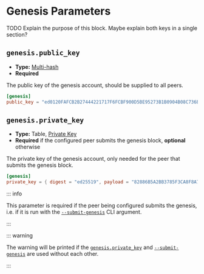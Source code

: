 # Genesis Parameters

TODO Explain the purpose of this block. Maybe explain both keys in a single section?

## `genesis.public_key`

- **Type:** [Multi-hash](glossary#type-multi-hash)
- **Required**

The public key of the genesis account, should be supplied to all peers.

```toml
[genesis]
public_key = "ed0120FAFCB2B27444221717F6FCBF900D5BE95273B1B0904B08C736B32A19F16AC1F9"
```

## `genesis.private_key`

- **Type:** Table, [Private Key](glossary#type-private-key)
- **Required** if the configured peer submits the genesis block,
  **optional** otherwise

The private key of the genesis account, only needed for the peer that
submits the genesis block.

```toml
[genesis]
private_key = { digest = "ed25519", payload = "82886B5A2BB3785F3CA8F8A78F60EA9DB62F939937B1CFA8407316EF07909A8D236808A6D4C12C91CA19E54686C2B8F5F3A786278E3824B4571EF234DEC8683B" }
```

::: info

This parameter is required if the peer being configured submits the
genesis, i.e. if it is run with the [`--submit-genesis`](../cli#submit-genesis)
CLI argument.

:::

::: warning

The warning will be printed if the
[`genesis.private_key`](#genesis-private-key) and
[`--submit-genesis`](../cli#submit-genesis) are used without each other.

:::
